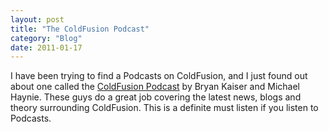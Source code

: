 ```yaml
---
layout: post
title: "The ColdFusion Podcast"
category: "Blog"
date: 2011-01-17
---
```



I have been trying to find a Podcasts on ColdFusion, and I just found out about one called the [ColdFusion Podcast](http://www.coldfusionpodcast.com/) by Bryan Kaiser and Michael Haynie. These guys do a great job covering the latest news, blogs and theory surrounding ColdFusion. This is a definite must listen if you listen to Podcasts.